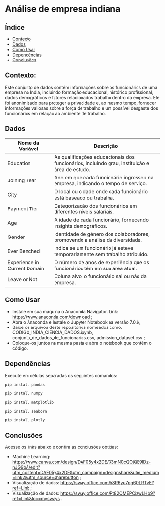 # Análise de empresa indiana

## Índice
- [Contexto](#contexto)
- [Dados](#dados)
- [Como Usar](#como-usar)
- [Dependências](#dependências)
- [Conclusões](#conclusões)

## Contexto:
Este conjunto de dados contém informações sobre os funcionários de uma empresa na Índia, incluindo formação educacional, histórico profissional, dados demográficos e fatores relacionados trabalho dentro da empresa. Ele foi anonimizado para proteger a privacidade e, ao mesmo tempo, fornecer informações valiosas sobre a força de trabalho e um possível desgaste dos funcionários em relação ao ambiente de trabalho.


## Dados

| Nome da Variável            | Descrição                                                       |
|-----------------------------|-----------------------------------------------------------------|
| Education                   | As qualificações educacionais dos funcionários, incluindo grau, instituição e área de estudo. |
| Joining Year                | Ano em que cada funcionário ingressou na empresa, indicando o tempo de serviço. |
| City                        | O local ou cidade onde cada funcionário está baseado ou trabalha. |
| Payment Tier                | Categorização dos funcionários em diferentes níveis salariais. |
| Age                         | A idade de cada funcionário, fornecendo insights demográficos. |
| Gender                      | Identidade de género dos colaboradores, promovendo a análise da diversidade. |
| Ever Benched                | Indica se um funcionário já esteve temporariamente sem trabalho atribuído. |
| Experience in Current Domain| O número de anos de experiência que os funcionários têm em sua área atual. |
| Leave or Not                | Coluna alvo: o funcionário sai ou não da empresa. |


## Como Usar

* Instale em sua máquina o Anaconda Navigator. Link: https://www.anaconda.com/download ;
* Abra o Anaconda e Instale o Jupyter Notebook na versão 7.0.6,
* Baixe os arquivos deste repositórios nomeados como: CODIGO_INDIA_CIENCIA_DADOS.ipynb, conjunto_de_dados_de_funcionarios.csv, admission_dataset.csv ;
* Coloque-os juntos na mesma pasta e abra o notebook que contém o código.

## Dependências
Execute em células separadas os seguintes comandos:

```bash
pip install pandas
```
```bash
pip install numpy
```
```bash
pip install matplotlib
```
```bash
pip install seaborn
```
```bash
pip install plotly
```

## Conclusões
Acesse os links abaixo e confira as conclusões obtidas:

* Machine Learning: https://www.canva.com/design/DAF05y4x2DE/33mN0cQOjQE9lDz-nJG9bA/edit?utm_content=DAF05y4x2DE&utm_campaign=designshare&utm_medium=link2&utm_source=sharebutton ;
* Visualização de dados: https://sway.office.com/h8R6yu7pg6OLRTvE?ref=Link ;
* Visualização de dados: https://sway.office.com/Pt82OMEPCizwLHb9?ref=Link&loc=mysways .
